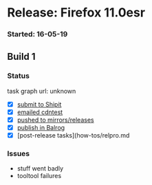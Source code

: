 # Release: Firefox 11.0esr

### Started: 16-05-19

## Build 1

### Status
task graph url: unknown

- [x] [submit to Shipit](https://wiki.mozilla.org/Release:Release_Automation_on_Mercurial:Starting_a_Release#Submit_to_Ship_It)
- [x] [emailed cdntest](how-tos/relpro.md)
- [x] [pushed to mirrors/releases](how-tos/relpro.md)
- [x] [publish in Balrog](how-tos/relpro.md)
- [x] [post-release tasks](how-tos/relpro.md

### Issues

- stuff went badly
- tooltool failures


